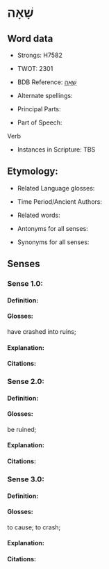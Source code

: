 # שָׁאָה

<!-- Status: S2="NeedsEdits" -->
<!-- Lexica used for edits:   -->

## Word data

* Strongs: H7582

* TWOT: 2301

* BDB Reference: [שָׁאָה](rc://en/bdb/dict/v.ae.aa)

* Alternate spellings:

* Principal Parts:

* Part of Speech:

Verb

* Instances in Scripture: TBS

## Etymology:

* Related Language glosses:

* Time Period/Ancient Authors:

* Related words:

* Antonyms for all senses:

* Synonyms for all senses:

## Senses

### Sense 1.0:

#### Definition:

#### Glosses:

have crashed into ruins; 

#### Explanation:

#### Citations:



### Sense 2.0:

#### Definition:

#### Glosses:

be ruined; 

#### Explanation:

#### Citations:



### Sense 3.0:

#### Definition:

#### Glosses:

to cause; to crash; 

#### Explanation:

#### Citations:



